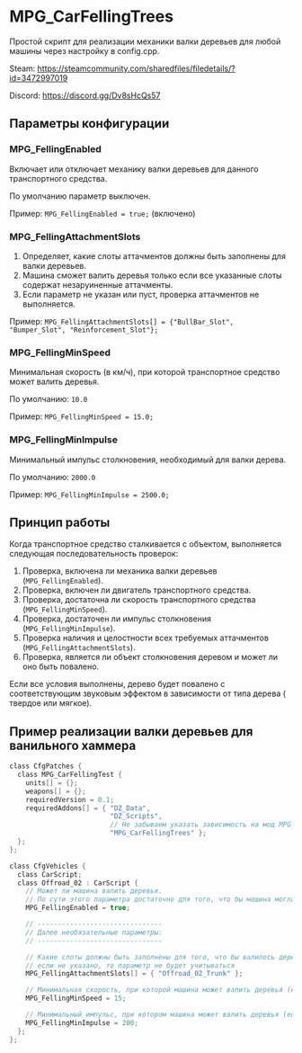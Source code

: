 # MPG_CarFellingTrees

Простой скрипт для реализации механики валки деревьев для любой машины через настройку в config.cpp.

Steam: https://steamcommunity.com/sharedfiles/filedetails/?id=3472997019

Discord: https://discord.gg/Dv8sHcQs57

## Параметры конфигурации

### MPG_FellingEnabled

Включает или отключает механику валки деревьев для данного транспортного средства.

По умолчанию параметр выключен.

Пример: `MPG_FellingEnabled = true;` (включено)

### MPG_FellingAttachmentSlots

1. Определяет, какие слоты аттачментов должны быть заполнены для валки деревьев.
2. Машина сможет валить деревья только если все указанные слоты содержат незаруиненные аттачменты.
3. Если параметр не указан или пуст, проверка аттачментов не выполняется.

Пример: `MPG_FellingAttachmentSlots[] = {"BullBar_Slot", "Bumper_Slot", "Reinforcement_Slot"};`

### MPG_FellingMinSpeed

Минимальная скорость (в км/ч), при которой транспортное средство может валить деревья.

По умолчанию: `10.0`

Пример: `MPG_FellingMinSpeed = 15.0;`

### MPG_FellingMinImpulse

Минимальный импульс столкновения, необходимый для валки дерева.

По умолчанию: `2000.0`

Пример: `MPG_FellingMinImpulse = 2500.0;`

## Принцип работы

Когда транспортное средство сталкивается с объектом, выполняется следующая последовательность проверок:

1. Проверка, включена ли механика валки деревьев (`MPG_FellingEnabled`).
2. Проверка, включен ли двигатель транспортного средства.
3. Проверка, достаточна ли скорость транспортного средства (`MPG_FellingMinSpeed`).
4. Проверка, достаточен ли импульс столкновения (`MPG_FellingMinImpulse`).
5. Проверка наличия и целостности всех требуемых аттачментов (`MPG_FellingAttachmentSlots`).
6. Проверка, является ли объект столкновения деревом и может ли оно быть повалено.

Если все условия выполнены, дерево будет повалено с соответствующим звуковым эффектом в зависимости от типа дерева (
твердое или мягкое).

## Пример реализации валки деревьев для ванильного хаммера

```c
class CfgPatches {
  class MPG_CarFellingTest {
    units[] = {};
    weapons[] = {};
    requiredVersion = 0.1;
    requiredAddons[] = { "DZ_Data",
                         "DZ_Scripts",
                         // Не забываем указать зависимость на мод MPG_CarFellingTrees
                         "MPG_CarFellingTrees" };
  };
};

class CfgVehicles {
  class CarScript;
  class Offroad_02 : CarScript {
    // Может ли машина валить деревья.
    // По сути этого параметра достаточно для того, что бы машина могла валить деревья
    MPG_FellingEnabled = true;

    // -------------------------------
    // Далее необязательные параметры:
    // -------------------------------

    // Какие слоты должны быть заполнены для того, что бы валилось дерево,
    // если не указано, то параметр не будет учитываться
    MPG_FellingAttachmentSlots[] = { "Offroad_02_Trunk" };

    // Минимальная скорость, при которой машина может валить деревья (если не указать, будет 10 км/ч)
    MPG_FellingMinSpeed = 15;

    // Минимальный импульс, при котором машина может валить деревья (если не указать, будет 2000)
    MPG_FellingMinImpulse = 200;
  };
};
```
